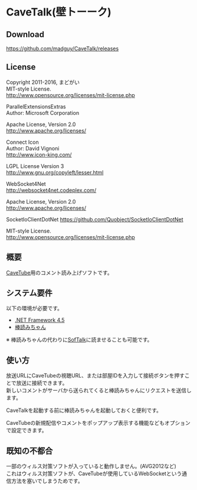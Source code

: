 CaveTalk(壁トーーク)
======================

Download
----------------
<https://github.com/madguy/CaveTalk/releases>

License
-------

Copyright 2011-2016, まどがい  
MIT-style License.  
<http://www.opensource.org/licenses/mit-license.php>


ParallelExtensionsExtras  
Author: Microsoft Corporation  

Apache License, Version 2.0  
<http://www.apache.org/licenses/>


Connect Icon  
Author: David Vignoni  
<http://www.icon-king.com/>

LGPL License Version 3  
<http://www.gnu.org/copyleft/lesser.html>


WebSocket4Net  
<http://websocket4net.codeplex.com/>

Apache License, Version 2.0  
<http://www.apache.org/licenses/>


SocketIoClientDotNet
<https://github.com/Quobject/SocketIoClientDotNet>

MIT-style License.  
<http://www.opensource.org/licenses/mit-license.php>

概要
----

[CaveTube](https://www.cavelis.net/)用のコメント読み上げソフトです。  

システム要件
------------

以下の環境が必要です。

* [.NET Framework 4.5](http://www.microsoft.com/ja-jp/download/details.aspx?id=30653)
* [棒読みちゃん](http://chi.usamimi.info/Program/Application/BouyomiChan/)

※ 棒読みちゃんの代わりに[SofTalk](http://www35.atwiki.jp/softalk/)に読ませることも可能です。

使い方
------

放送URLにCaveTubeの視聴URL、または部屋IDを入力して接続ボタンを押すことで放送に接続できます。  
新しいコメントがサーバから送られてくると棒読みちゃんにリクエストを送信します。

CaveTalkを起動する前に棒読みちゃんを起動しておくと便利です。

CaveTubeの新規配信やコメントをポップアップ表示する機能などもオプションで設定できます。

既知の不都合
------------
一部のウィルス対策ソフトが入っていると動作しません。(AVG2012など)  
これはウィルス対策ソフトが、CaveTubeが使用しているWebSocketという通信方法を塞いでしまうためです。



